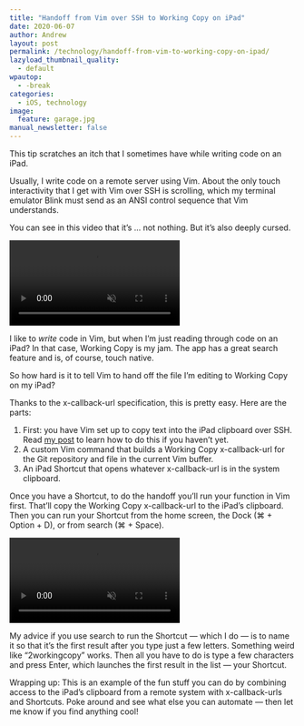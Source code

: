 ```yaml
---
title: "Handoff from Vim over SSH to Working Copy on iPad"
date: 2020-06-07
author: Andrew
layout: post
permalink: /technology/handoff-from-vim-to-working-copy-on-ipad/
lazyload_thumbnail_quality:
  - default
wpautop:
  - -break
categories:
  - iOS, technology
image:
  feature: garage.jpg
manual_newsletter: false
---
```

This tip scratches an itch that I sometimes have while writing code on an iPad.

Usually, I write code on a remote server using Vim. About the only touch interactivity that I get with Vim over SSH is scrolling, which my terminal emulator Blink must send as an ANSI control sequence that Vim understands.

You can see in this video that it’s ... not nothing. But it’s also deeply cursed.

<div class="full-size-wrapper">
    <video autoplay loop muted class="full-size">
        <source src="/assets/video/vim-scroll-ssh.mp4" type="video/mp4">
    </video>
</div>

I like to _write_ code in Vim, but when I’m just reading through code on an iPad? In that case, Working Copy is my jam. The app has a great search feature and is, of course, touch native.

So how hard is it to tell Vim to hand off the file I’m editing to Working Copy on my iPad?

Thanks to the x-callback-url specification, this is pretty easy. Here are the parts:

1. First: you have Vim set up to copy text into the iPad clipboard over SSH. Read [my post](https://andrewbrookins.com/technology/copying-to-the-ios-clipboard-over-ssh-with-control-codes/) to learn how to do this if you haven’t yet.
2. A custom Vim command that builds a Working Copy x-callback-url for the Git repository and file in the current Vim buffer.
3. An iPad Shortcut that opens whatever x-callback-url is in the system clipboard.

Once you have a Shortcut, to do the handoff you’ll run your function in Vim first. That’ll copy the Working Copy x-callback-url to the iPad’s clipboard. Then you can run your Shortcut from the home screen, the Dock (⌘ + Option + D), or from search (⌘ + Space).


<div class="full-size-wrapper">
    <video autoplay loop muted class="full-size">
        <source src="/assets/video/handoff-working-copy.mp4" type="video/mp4">
    </video>
</div>


My advice if you use search to run the Shortcut — which I do — is to name it so that it’s the first result after you type just a few letters. Something weird like “2workingcopy” works. Then all you have to do is type a few characters and press Enter, which launches the first result in the list — your Shortcut.

Wrapping up: This is an example of the fun stuff you can do by combining access to the iPad’s clipboard from a remote system with x-callback-urls and Shortcuts. Poke around and see what else you can automate — then let me know if you find anything cool!